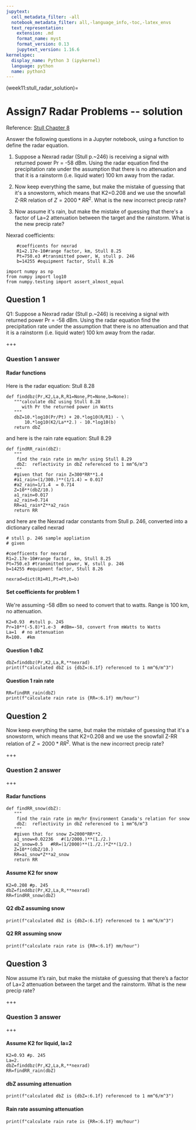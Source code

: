 ```yaml
---
jupytext:
  cell_metadata_filter: -all
  notebook_metadata_filter: all,-language_info,-toc,-latex_envs
  text_representation:
    extension: .md
    format_name: myst
    format_version: 0.13
    jupytext_version: 1.16.6
kernelspec:
  display_name: Python 3 (ipykernel)
  language: python
  name: python3
---
```


(week11:stull_radar_solution)=
# Assign7 Radar Problems -- solution

Reference:
 [Stull Chapter 8](https://www.eoas.ubc.ca/books/Practical_Meteorology/prmet102/Ch08-satellite_radar-v102b.pdf)

 
Answer the following questions in a Jupyter notebook, using a function to define the radar equation.

1. Suppose a Nexrad radar (Stull p.~246)  is
   receiving a signal with returned power Pr = -58 dBm.  Using the radar
   equation find the precipitation rate under the assumption that
   there is no attenuation and that it is a rainstorm (i.e. liquid water)
   100 km away from the radar.

2. Now keep everything the same, but make the mistake of guessing that it's a snowstorm,
   which means that K2=0.208 and we use the snowfall Z-RR relation
   of $Z=2000*RR^2$.  What is the new incorrect  precip rate?
   
3. Now assume it's rain, but make the mistake of guessing that there's a factor of La=2
   attenuation between the target and the rainstorm.  What is the new precip rate?

Nexrad coefficients:

```
    #coefficents for nexrad
    R1=2.17e-10#range factor, km, Stull 8.25
    Pt=750.e3 #transmitted power, W, stull p. 246
    b=14255 #equipment factor, Stull 8.26
```

```{code-cell} ipython3
import numpy as np
from numpy import log10
from numpy.testing import assert_almost_equal
```

## Question 1


Q1: Suppose a Nexrad radar (Stull p.~246)  is
receiving a signal with returned power Pr = -58 dBm.  Using the radar
equation find the precipitation rate under the assumption that
there is no attenuation and that it is a rainstorm (i.e. liquid water)
100 km away from the radar.

+++

### Question 1 answer


#### Radar functions

Here is the radar equation: Stull 8.28

```{code-cell} ipython3
def finddbz(Pr,K2,La,R,R1=None,Pt=None,b=None):
   """calculate dbZ using Stull 8.28
      with Pr the returned power in Watts
   """
   dbZ=10.*log10(Pr/Pt) + 20.*log10(R/R1) - \
       10.*log10(K2/La**2.) - 10.*log10(b)
   return dbZ
```

and here is the rain rate equation: Stull 8.29

```{code-cell} ipython3
def findRR_rain(dbZ):
   """
    find the rain rate in mm/hr using Stull 8.29
    dbZ:  reflectivity in dbZ referenced to 1 mm^6/m^3
   """
   #given that for rain Z=300*RR**1.4
   #a1_rain=(1/300.)**(1/1.4) = 0.017
   #a2_rain=1/1.4  = 0.714
   Z=10**(dbZ/10.)
   a1_rain=0.017  
   a2_rain=0.714  
   RR=a1_rain*Z**a2_rain
   return RR
```

and here are the Nexrad radar constants from Stull p. 246, converted into a dictionary called nexrad

```{code-cell} ipython3
# stull p. 246 sample appliation
# given

#coefficents for nexrad
R1=2.17e-10#range factor, km, Stull 8.25
Pt=750.e3 #transmitted power, W, stull p. 246
b=14255 #equipment factor, Stull 8.26

nexrad=dict(R1=R1,Pt=Pt,b=b)
```

#### Set coefficients for problem 1

We're assuming -58 dBm so need to convert that to watts.  Range is 100 km, no attenuation.

```{code-cell} ipython3
K2=0.93  #stull p. 245
Pr=10**(-5.8)*1.e-3  #dBm=-58, convert from mWatts to Watts
La=1  # no attenuation
R=100.  #km
```

#### Question 1 dbZ

```{code-cell} ipython3
dbZ=finddbz(Pr,K2,La,R,**nexrad)
print(f"calculated dbZ is {dbZ=:6.1f} referenced to 1 mm^6/m^3")
```

#### Question 1 rain rate

```{code-cell} ipython3
RR=findRR_rain(dbZ)
print(f"calculate rain rate is {RR=:6.1f} mm/hour")
```

## Question 2

 Now keep everything the same, but make the mistake of guessing that it's a snowstorm,
   which means that K2=0.208 and we use the snowfall Z-RR relation
   of $Z=2000*RR^2$.  What is the new incorrect  precip rate?

+++

### Question 2 answer

+++

#### Radar functions

```{code-cell} ipython3
def findRR_snow(dbZ):
   """
    find the rain rate in mm/hr Environment Canada's relation for snow
    dbZ:  reflectivity in dbZ referenced to 1 mm^6/m^3
   """
   #given that for snow Z=2000*RR**2. 
   a1_snow=0.02236   #(1/2000.)**(1./2.)
   a2_snow=0.5   #RR=(1/2000)**(1./2.)*Z**(1/2.)
   Z=10**(dbZ/10.)
   RR=a1_snow*Z**a2_snow
   return RR
```

#### Assume K2 for snow

```{code-cell} ipython3
K2=0.208 #p. 245
dbZ=finddbz(Pr,K2,La,R,**nexrad)
RR=findRR_snow(dbZ)
```

#### Q2 dbZ assuming snow

```{code-cell} ipython3
print(f"calculated dbZ is {dbZ=:6.1f} referenced to 1 mm^6/m^3")
```

#### Q2 RR assuming snow

```{code-cell} ipython3
print(f"calculate rain rate is {RR=:6.1f} mm/hour")
```

## Question 3

Now assume it’s rain, but make the mistake of guessing that there’s a factor of La=2 attenuation between the target and the rainstorm. What is the new precip rate?

+++

### Question 3 answer

+++

#### Assume K2 for liquid, la=2

```{code-cell} ipython3
K2=0.93 #p. 245
La=2.
dbZ=finddbz(Pr,K2,La,R,**nexrad)
RR=findRR_rain(dbZ)
```

#### dbZ assuming attenuation

```{code-cell} ipython3
print(f"calculated dbZ is {dbZ=:6.1f} referenced to 1 mm^6/m^3")
```

#### Rain rate assuming attenuation

```{code-cell} ipython3
print(f"calculate rain rate is {RR=:6.1f} mm/hour")
```
